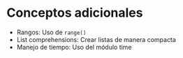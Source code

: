 # Conceptos adicionales

- Rangos: Uso de `range()`
- List comprehensions: Crear listas de manera compacta
- Manejo de tiempo: Uso del módulo time